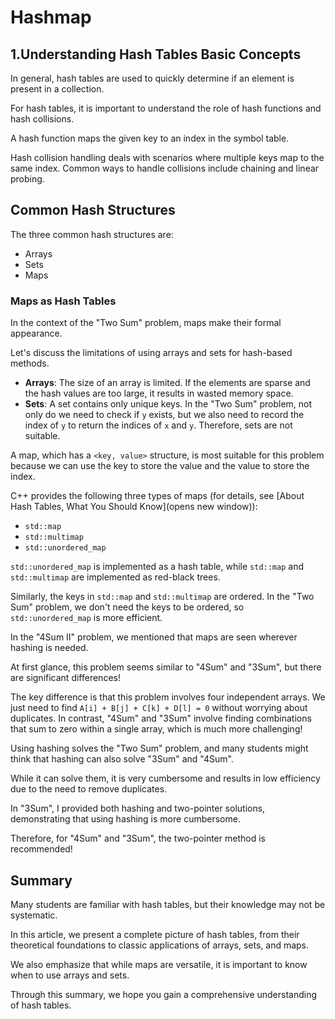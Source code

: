 # Hashmap

## 1.Understanding Hash Tables Basic Concepts

In general, hash tables are used to quickly determine if an element is present in a collection.

For hash tables, it is important to understand the role of hash functions and hash collisions.

A hash function maps the given key to an index in the symbol table.

Hash collision handling deals with scenarios where multiple keys map to the same index. 
Common ways to handle collisions include chaining and linear probing.

## Common Hash Structures

The three common hash structures are:

- Arrays
- Sets
- Maps

### Maps as Hash Tables

In the context of the "Two Sum" problem, maps make their formal appearance.

Let's discuss the limitations of using arrays and sets for hash-based methods.

- **Arrays**: The size of an array is limited. If the elements are sparse and the hash values are too large, it results in wasted memory space.
- **Sets**: A set contains only unique keys. In the "Two Sum" problem, not only do we need to check if `y` exists, but we also need to record the index of `y` to return the indices of `x` and `y`. Therefore, sets are not suitable.

A map, which has a `<key, value>` structure, is most suitable for this problem because we can use the key to store the value and the value to store the index.

C++ provides the following three types of maps (for details, see [About Hash Tables, What You Should Know](opens new window)):

- `std::map`
- `std::multimap`
- `std::unordered_map`

`std::unordered_map` is implemented as a hash table, while `std::map` and `std::multimap` are implemented as red-black trees.

Similarly, the keys in `std::map` and `std::multimap` are ordered. In the "Two Sum" problem, we don't need the keys to be ordered, so `std::unordered_map` is more efficient.

In the "4Sum II" problem, we mentioned that maps are seen wherever hashing is needed.

At first glance, this problem seems similar to "4Sum" and "3Sum", but there are significant differences!

The key difference is that this problem involves four independent arrays. We just need to find `A[i] + B[j] + C[k] + D[l] = 0` without worrying about duplicates. In contrast, "4Sum" and "3Sum" involve finding combinations that sum to zero within a single array, which is much more challenging!

Using hashing solves the "Two Sum" problem, and many students might think that hashing can also solve "3Sum" and "4Sum".

While it can solve them, it is very cumbersome and results in low efficiency due to the need to remove duplicates.

In "3Sum", I provided both hashing and two-pointer solutions, demonstrating that using hashing is more cumbersome.

Therefore, for "4Sum" and "3Sum", the two-pointer method is recommended!

## Summary

Many students are familiar with hash tables, but their knowledge may not be systematic.

In this article, we present a complete picture of hash tables, from their theoretical foundations to classic applications of arrays, sets, and maps.

We also emphasize that while maps are versatile, it is important to know when to use arrays and sets.

Through this summary, we hope you gain a comprehensive understanding of hash tables.



